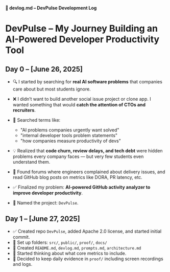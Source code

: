 **📘 devlog.md – DevPulse Development Log**


# DevPulse – My Journey Building an AI-Powered Developer Productivity Tool

## Day 0 – \[June 26, 2025]

* 🔍 I started by searching for **real AI software problems** that companies care about but most students ignore.
* ❌ I didn’t want to build another social issue project or clone app. I wanted something that would **catch the attention of CTOs and recruiters**.
* 🤖 Searched terms like:

  * "AI problems companies urgently want solved"
  * "internal developer tools problem statements"
  * "how companies measure productivity of devs"
* 💡 Realized that **code churn, review delays, and tech debt** were hidden problems every company faces — but very few students even understand them.
* 🔎 Found forums where engineers complained about delivery issues, and read GitHub blog posts on metrics like DORA, PR latency, etc.
* ✅ Finalized my problem: **AI-powered GitHub activity analyzer to improve developer productivity**.
* 🧠 Named the project: `DevPulse`.

## Day 1 – \[June 27, 2025]

* ✅ Created repo `DevPulse`, added Apache 2.0 license, and started initial commit.
* 🧱 Set up folders: `src/`, `public/`, `proof/`, `docs/`
* 📄 Created `README.md`, `devlog.md`, `prompts.md`, `architecture.md`
* 💭 Started thinking about what core metrics to include.
* 🔐 Decided to keep daily evidence in `proof/` including screen recordings and logs.
